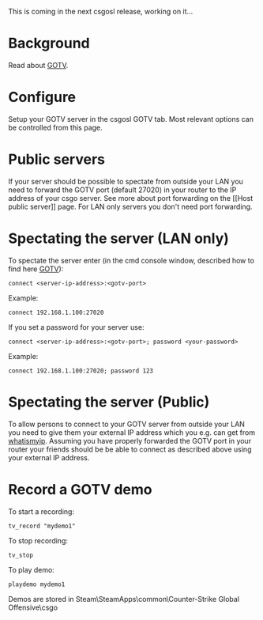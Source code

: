 This is coming in the next csgosl release, working on it...

# Background
Read about [GOTV](https://steamcommunity.com/sharedfiles/filedetails/?id=411316022).

# Configure
Setup your GOTV server in the csgosl GOTV tab. Most relevant options can be controlled from this page.

# Public servers
If your server should be possible to spectate from outside your LAN you need to forward the GOTV port (default 27020) in your router to the IP address of your csgo server. See more about port forwarding on the [[Host public server]] page. For LAN only servers you don't need port forwarding.

# Spectating the server (LAN only)
To spectate the server enter (in the cmd console window, described how to find here [GOTV](https://steamcommunity.com/sharedfiles/filedetails/?id=411316022)):

`connect <server-ip-address>:<gotv-port>`

Example:

`connect 192.168.1.100:27020`

If you set a password for your server use:

`connect <server-ip-address>:<gotv-port>; password <your-password>`

Example:

`connect 192.168.1.100:27020; password 123`

# Spectating the server (Public)

To allow persons to connect to your GOTV server from outside your LAN you need to give them your external IP address which you e.g. can get from [whatismyip](https://www.whatismyip.com/). Assuming you have properly forwarded the GOTV port in your router your friends should be be able to connect as described above using your external IP address.

# Record a GOTV demo

To start a recording:

`tv_record "mydemo1"`

To stop recording:

`tv_stop`

To play demo:

`playdemo mydemo1`

Demos are stored in Steam\SteamApps\common\Counter-Strike Global Offensive\csgo